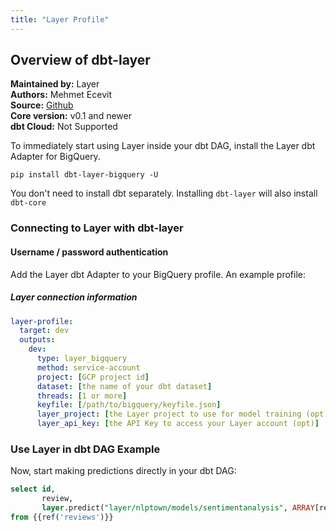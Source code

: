 ```yaml
---
title: "Layer Profile"
---
```



## Overview of dbt-layer
**Maintained by:** Layer      
**Authors:** Mehmet Ecevit  
**Source:** [Github](https://github.com/layerai/dbt-layer)  
**Core version:** v0.1 and newer      
**dbt Cloud:** Not Supported      

To immediately start using Layer inside your dbt DAG, install the Layer dbt Adapter for BigQuery.

```
pip install dbt-layer-bigquery -U
```

You don't need to install dbt separately. Installing `dbt-layer` will also install `dbt-core`


### Connecting to Layer with **dbt-layer**

#### Username / password authentication

Add the Layer dbt Adapter to your BigQuery profile. An example profile:

##### Layer connection information
<File name='profiles.yml'>

```yaml
layer-profile:
  target: dev
  outputs:
    dev:
      type: layer_bigquery
      method: service-account
      project: [GCP project id]
      dataset: [the name of your dbt dataset]
      threads: [1 or more]
      keyfile: [/path/to/bigquery/keyfile.json]
      layer_project: [the Layer project to use for model training (opt)]
      layer_api_key: [the API Key to access your Layer account (opt)]
```

</File>

### Use Layer in dbt DAG Example
Now, start making predictions directly in your dbt DAG:
```sql
select id,
       review,
       layer.predict("layer/nlptown/models/sentimentanalysis", ARRAY[review])
from {{ref('reviews')}}
```
